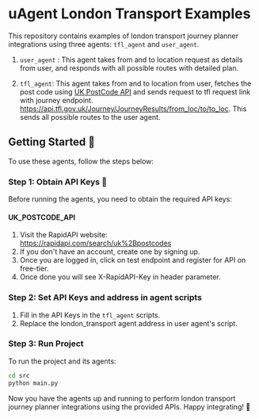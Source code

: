 # uAgent London Transport Examples 

This repository contains examples of london transport journey planner integrations using three agents: `tfl_agent` and `user_agent`.

1. `user_agent` : This agent takes from and to location request as details from user, and responds with all possible routes with detailed plan.

2. `tfl_agent`: This agent takes from and to location from user, fetches the post code using [UK PostCode API](https://rapidapi.com/search/uk%2Bpostcodes) and sends request to tfl request link with journey endpoint. https://api.tfl.gov.uk/Journey/JourneyResults/from_loc/to/to_loc. This sends all possible routes to the user agent.

## Getting Started 🚀

To use these agents, follow the steps below:

### Step 1: Obtain API Keys 🔑

Before running the agents, you need to obtain the required API keys:

#### UK_POSTCODE_API

1. Visit the RapidAPI website: https://rapidapi.com/search/uk%2Bpostcodes
2. If you don't have an account, create one by signing up.
3. Once you are logged in, click on test endpoint and register for API on free-tier.
4. Once done you will see X-RapidAPI-Key in header parameter.

### Step 2: Set API Keys and address in agent scripts

1. Fill in the API Keys in the `tfl_agent` scripts.
2. Replace the london_transport agent address in user agent's script.

### Step 3: Run Project

To run the project and its agents:

```bash
cd src
python main.py
```

Now you have the agents up and running to perform london transport journey planner integrations using the provided APIs. Happy integrating! 🎉
